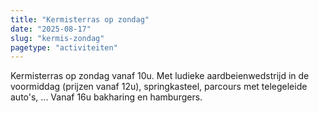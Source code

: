 ```yaml
---
title: "Kermisterras op zondag"
date: "2025-08-17"
slug: "kermis-zondag"
pagetype: "activiteiten"
---
```


Kermisterras op zondag vanaf 10u. Met ludieke aardbeienwedstrijd in de voormiddag (prijzen vanaf 12u), springkasteel, parcours met telegeleide auto's, ...
Vanaf 16u bakharing en hamburgers.
